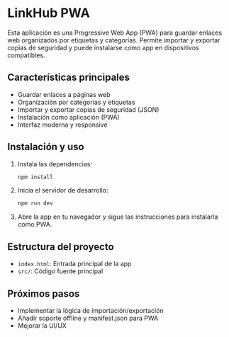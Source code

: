 # LinkHub PWA

Esta aplicación es una Progressive Web App (PWA) para guardar enlaces web organizados por etiquetas y categorías. Permite importar y exportar copias de seguridad y puede instalarse como app en dispositivos compatibles.

## Características principales
- Guardar enlaces a páginas web
- Organización por categorías y etiquetas
- Importar y exportar copias de seguridad (JSON)
- Instalación como aplicación (PWA)
- Interfaz moderna y responsive

## Instalación y uso

1. Instala las dependencias:
   ```bash
   npm install
   ```
2. Inicia el servidor de desarrollo:
   ```bash
   npm run dev
   ```
3. Abre la app en tu navegador y sigue las instrucciones para instalarla como PWA.

## Estructura del proyecto
- `index.html`: Entrada principal de la app
- `src/`: Código fuente principal

## Próximos pasos
- Implementar la lógica de importación/exportación
- Añadir soporte offline y manifest.json para PWA
- Mejorar la UI/UX
